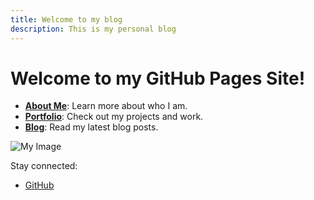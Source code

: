 ```yaml
---
title: Welcome to my blog
description: This is my personal blog
---
```


# Welcome to my GitHub Pages Site!

- **[About Me](about.md)**: Learn more about who I am.
- **[Portfolio](portfolio.md)**: Check out my projects and work.
- **[Blog](blog/)**: Read my latest blog posts.

![My Image](images/banner.png)

Stay connected:
- [GitHub](https://github.com/yourusername)
